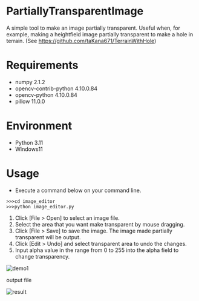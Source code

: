 # PartiallyTransparentImage

A simple tool to make an image partially transparent.
Useful when, for example, making a heightfield image partially transparent to make a hole in terrain.
(See https://github.com/taKana671/TerrainWithHole)

# Requirements
* numpy 2.1.2
* opencv-contrib-python 4.10.0.84
* opencv-python 4.10.0.84
* pillow 11.0.0
  
# Environment
* Python 3.11
* Windows11

# Usage
* Execute a command below on your command line.
```
>>>cd image_editor
>>>python image_editor.py
```

1. Click [File > Open] to select an image file.
2. Select the area that you want make transparent by mouse dragging.
3. Click [File > Save] to save the image. The image made partially transparent will be output.
4. Click [Edit > Undo] and select transparent area to undo the changes.
5. Input alpha value in the range from 0 to 255 into the alpha field to change transparency.

![demo1](https://github.com/user-attachments/assets/60eecb27-3b44-4509-b23f-cf61acda89b5)

output file

![result](https://github.com/user-attachments/assets/feb1163d-4c17-4f0b-8a3a-b98edaad8d38)

